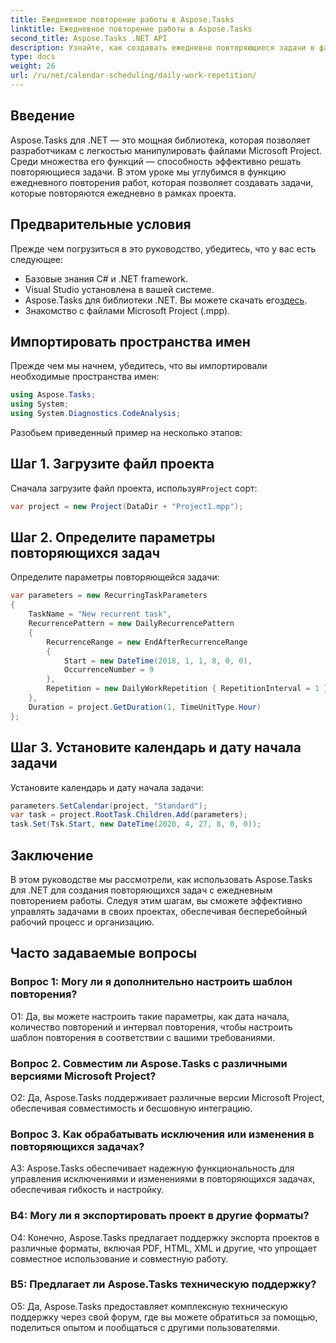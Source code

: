 ```yaml
---
title: Ежедневное повторение работы в Aspose.Tasks
linktitle: Ежедневное повторение работы в Aspose.Tasks
second_title: Aspose.Tasks .NET API
description: Узнайте, как создавать ежедневно повторяющиеся задачи в файлах Microsoft Project с помощью Aspose.Tasks для .NET. Повышайте производительность и организованность без особых усилий.
type: docs
weight: 26
url: /ru/net/calendar-scheduling/daily-work-repetition/
---
```

## Введение

Aspose.Tasks для .NET — это мощная библиотека, которая позволяет разработчикам с легкостью манипулировать файлами Microsoft Project. Среди множества его функций — способность эффективно решать повторяющиеся задачи. В этом уроке мы углубимся в функцию ежедневного повторения работ, которая позволяет создавать задачи, которые повторяются ежедневно в рамках проекта.

## Предварительные условия

Прежде чем погрузиться в это руководство, убедитесь, что у вас есть следующее:

- Базовые знания C# и .NET framework.
- Visual Studio установлена в вашей системе.
-  Aspose.Tasks для библиотеки .NET. Вы можете скачать его[здесь](https://releases.aspose.com/tasks/net/).
- Знакомство с файлами Microsoft Project (.mpp).

## Импортировать пространства имен

Прежде чем мы начнем, убедитесь, что вы импортировали необходимые пространства имен:

```csharp
using Aspose.Tasks;
using System;
using System.Diagnostics.CodeAnalysis;


```

Разобьем приведенный пример на несколько этапов:

## Шаг 1. Загрузите файл проекта

Сначала загрузите файл проекта, используя`Project` сорт:

```csharp
var project = new Project(DataDir + "Project1.mpp");
```

## Шаг 2. Определите параметры повторяющихся задач

Определите параметры повторяющейся задачи:

```csharp
var parameters = new RecurringTaskParameters
{
    TaskName = "New recurrent task",
    RecurrencePattern = new DailyRecurrencePattern
    {
        RecurrenceRange = new EndAfterRecurrenceRange
        {
            Start = new DateTime(2018, 1, 1, 8, 0, 0),
            OccurrenceNumber = 9
        },
        Repetition = new DailyWorkRepetition { RepetitionInterval = 1 }
    },
    Duration = project.GetDuration(1, TimeUnitType.Hour)
};
```

## Шаг 3. Установите календарь и дату начала задачи

Установите календарь и дату начала задачи:

```csharp
parameters.SetCalendar(project, "Standard");
var task = project.RootTask.Children.Add(parameters);
task.Set(Tsk.Start, new DateTime(2020, 4, 27, 8, 0, 0));
```

## Заключение

В этом руководстве мы рассмотрели, как использовать Aspose.Tasks для .NET для создания повторяющихся задач с ежедневным повторением работы. Следуя этим шагам, вы сможете эффективно управлять задачами в своих проектах, обеспечивая бесперебойный рабочий процесс и организацию.

## Часто задаваемые вопросы

### Вопрос 1: Могу ли я дополнительно настроить шаблон повторения?

О1: Да, вы можете настроить такие параметры, как дата начала, количество повторений и интервал повторения, чтобы настроить шаблон повторения в соответствии с вашими требованиями.

### Вопрос 2. Совместим ли Aspose.Tasks с различными версиями Microsoft Project?

О2: Да, Aspose.Tasks поддерживает различные версии Microsoft Project, обеспечивая совместимость и бесшовную интеграцию.

### Вопрос 3. Как обрабатывать исключения или изменения в повторяющихся задачах?

A3: Aspose.Tasks обеспечивает надежную функциональность для управления исключениями и изменениями в повторяющихся задачах, обеспечивая гибкость и настройку.

### В4: Могу ли я экспортировать проект в другие форматы?

О4: Конечно, Aspose.Tasks предлагает поддержку экспорта проектов в различные форматы, включая PDF, HTML, XML и другие, что упрощает совместное использование и совместную работу.

### В5: Предлагает ли Aspose.Tasks техническую поддержку?

О5: Да, Aspose.Tasks предоставляет комплексную техническую поддержку через свой форум, где вы можете обратиться за помощью, поделиться опытом и пообщаться с другими пользователями.